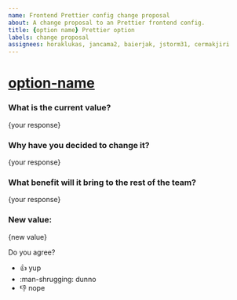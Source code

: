 ```yaml
---
name: Frontend Prettier config change proposal
about: A change proposal to an Prettier frontend config.
title: {option name} Prettier option
labels: change proposal
assignees: horaklukas, jancama2, baierjak, jstorm31, cermakjiri
---
```


# [option-name](https://prettier.io/docs/en/options.html)

### What is the current value?

{your response}

### Why have you decided to change it?

{your response}

### What benefit will it bring to the rest of the team?

{your response}

### New value:

{new value}

Do you agree?

- :thumbsup: yup
- :man-shrugging: dunno
- :thumbsdown: nope
